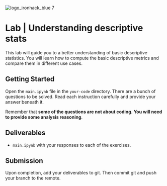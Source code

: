 ![logo_ironhack_blue 7](https://user-images.githubusercontent.com/23629340/40541063-a07a0a8a-601a-11e8-91b5-2f13e4e6b441.png)

# Lab | Understanding descriptive stats
This lab will guide you to a better understanding of basic descriptive statistics. You will learn how to compute the basic descriptive metrics and compare them in different use cases. 

## Getting Started

Open the `main.ipynb` file in the `your-code` directory. There are a bunch of questions to be solved. Read each instruction carefully and provide your answer beneath it.

Remember that **some of the questions are not about coding**. **You will need to provide some analysis reasoning**.

## Deliverables

- `main.ipynb` with your responses to each of the exercises.

## Submission

Upon completion, add your deliverables to git. Then commit git and push your branch to the remote.
